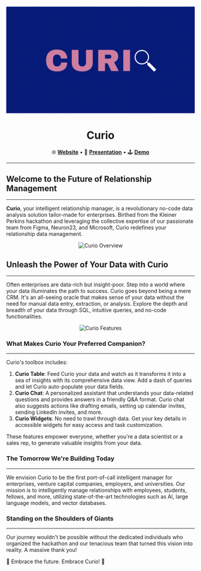<div align="center">

![Curio](https://github.com/Curio-IRM/.github/blob/main/profile/curio.png)

# **Curio**

🌐 [**Website**](https://kp-fellows-documents.vercel.app/) • 🎥 [**Presentation**](https://www.loom.com/share/7b8b3d11cb074de28de8418348f4c0ac) • 🕹️ [**Demo**](https://www.loom.com/share/143ed397944945c38f69a1a741475d41?sid=a27b6242-2793-45e4-9b8a-a6422e8bbc8a)

</div>

---
## **Welcome to the Future of Relationship Management**
---
**Curio**, your intelligent relationship manager, is a revolutionary no-code data analysis solution tailor-made for enterprises. Birthed from the Kleiner Perkins hackathon and leveraging the collective expertise of our passionate team from Figma, Neuron23, and Microsoft, Curio redefines your relationship data management.

<div align="center">

![Curio Overview](url-to-image-showcasing-Curio-in-action)

</div>

## **Unleash the Power of Your Data with Curio**
---
Often enterprises are data-rich but insight-poor. Step into a world where your data illuminates the path to success. Curio goes beyond being a mere CRM. It's an all-seeing oracle that makes sense of your data without the need for manual data entry, extraction, or analysis. Explore the depth and breadth of your data through SQL, intuitive queries, and no-code functionalities.

<div align="center">

![Curio Features](url-to-image-showcasing-Curio-features)

</div>

### **What Makes Curio Your Preferred Companion?**
---
Curio's toolbox includes:

1. **Curio Table**: Feed Curio your data and watch as it transforms it into a sea of insights with its comprehensive data view. Add a dash of queries and let Curio auto-populate your data fields.
2. **Curio Chat**: A personalized assistant that understands your data-related questions and provides answers in a friendly Q&A format. Curio chat also suggests actions like drafting emails, setting up calendar invites, sending LinkedIn invites, and more.
3. **Curio Widgets**: No need to trawl through data. Get your key details in accessible widgets for easy access and task customization.

These features empower everyone, whether you're a data scientist or a sales rep, to generate valuable insights from your data.

### **The Tomorrow We're Building Today**
---
We envision Curio to be the first port-of-call intelligent manager for enterprises, venture capital companies, employers, and universities. Our mission is to intelligently manage relationships with employees, students, fellows, and more, utilizing state-of-the-art technologies such as AI, large language models, and vector databases.

### **Standing on the Shoulders of Giants**
---
Our journey wouldn't be possible without the dedicated individuals who organized the hackathon and our tenacious team that turned this vision into reality. A massive thank you!

🎉 Embrace the future. Embrace Curio! 🎉
